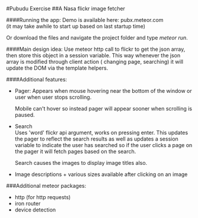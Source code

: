 #Pubudu Exercise 
##A Nasa flickr image fetcher

####Running the app:
Demo is available here: pubx.meteor.com  
(it may take awhile to start up based on last startup time)

Or download the files and navigate the project folder and type *meteor run*.

 
####Main design idea:
Use meteor http call to flickr to get the json array, then store this object
in a session variable. This way whenever the json array is modified through 
client action ( changing page, searching) it will update the DOM via the 
template helpers.



####Additional features:
- Pager: 
    Appears when mouse hovering near the bottom of the window or user when 
    user stops scrolling.
    
    Mobile can't  hover so instead pager will appear sooner when scrolling is
    paused.
- Search  
    Uses 'word' flickr api argument, works on pressing enter. This updates the
    pager to reflect the search results as well as updates a session variable to 
    indicate the user has searched so if the user clicks a page on the pager it
    will fetch pages based on the search.  
    
    Search causes the images to display image titles also.
- Image descriptions + various sizes available after clicking on an image
 
  
###Additional meteor packages:
- http (for http requests)
- iron router 
- device detection

